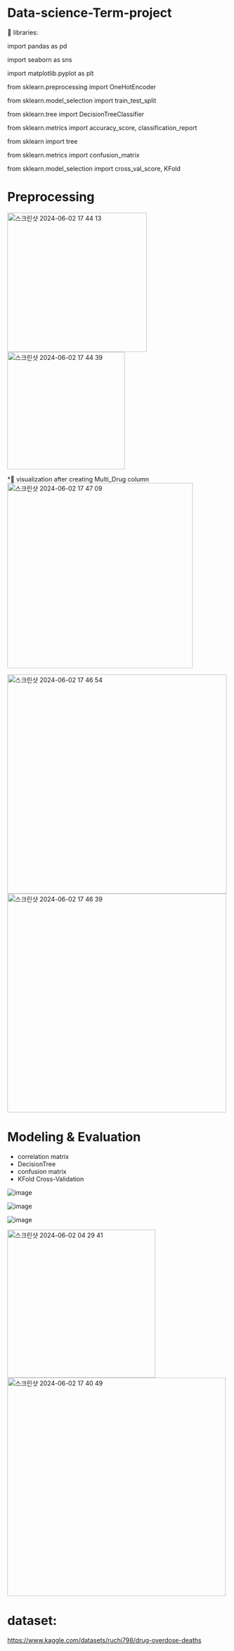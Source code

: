 # Data-science-Term-project

📒 libraries:

import pandas as pd

import seaborn as sns

import matplotlib.pyplot as plt

from sklearn.preprocessing import OneHotEncoder

from sklearn.model_selection import train_test_split

from sklearn.tree import DecisionTreeClassifier

from sklearn.metrics import accuracy_score, classification_report

from sklearn import tree

from sklearn.metrics import confusion_matrix

from sklearn.model_selection import cross_val_score, KFold



# Preprocessing

<img width="317" alt="스크린샷 2024-06-02 17 44 13" src="https://github.com/miso0723/Data-science-Term-project/assets/149980490/a815da80-90e2-4f29-a164-fd0cefa40278">

<img width="267" alt="스크린샷 2024-06-02 17 44 39" src="https://github.com/miso0723/Data-science-Term-project/assets/149980490/fda089d8-563f-4bb3-bd7a-a3c94b61fa4d">

*💉 visualization after creating Multi_Drug column
<img width="422" alt="스크린샷 2024-06-02 17 47 09" src="https://github.com/miso0723/Data-science-Term-project/assets/149980490/09a4171c-3193-482b-9d0f-46728c8c9f64">

<img width="499" alt="스크린샷 2024-06-02 17 46 54" src="https://github.com/miso0723/Data-science-Term-project/assets/149980490/d953259b-321a-4188-82a0-430e7bc818f2">

<img width="498" alt="스크린샷 2024-06-02 17 46 39" src="https://github.com/miso0723/Data-science-Term-project/assets/149980490/b63b94c2-bace-44ed-b165-d5ffb29653e0">


  
# Modeling & Evaluation

* correlation matrix
* DecisionTree
* confusion matrix
* KFold Cross-Validation

![image](https://github.com/miso0723/Data-science-Term-project/assets/149980490/7d5a97d6-d667-428f-bf4c-81cfc32c2b5f)

![image](https://github.com/miso0723/Data-science-Term-project/assets/149980490/66e64322-9abe-4858-aa1a-79eb5f55a77f)

![image](https://github.com/miso0723/Data-science-Term-project/assets/149980490/5c353894-40ed-467e-a0eb-9e893e5e8452)

<img width="337" alt="스크린샷 2024-06-02 04 29 41" src="https://github.com/miso0723/Data-science-Term-project/assets/149980490/2326398b-1f57-463d-b7fa-2c52557badec">

<img width="497" alt="스크린샷 2024-06-02 17 40 49" src="https://github.com/miso0723/Data-science-Term-project/assets/149980490/83a37186-94d3-4cca-a9d2-6f1f22e0fced">


# dataset: 
https://www.kaggle.com/datasets/ruchi798/drug-overdose-deaths
